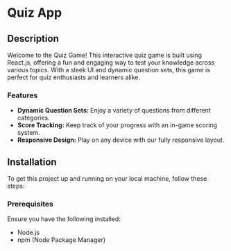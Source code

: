 # Quiz App

## Description

Welcome to the Quiz Game! This interactive quiz game is built using React.js, offering a fun and engaging way to test your knowledge across various topics. With a sleek UI and dynamic question sets, this game is perfect for quiz enthusiasts and learners alike.

### Features

- **Dynamic Question Sets:** Enjoy a variety of questions from different categories.
- **Score Tracking:** Keep track of your progress with an in-game scoring system.
- **Responsive Design:** Play on any device with our fully responsive layout.

## Installation

To get this project up and running on your local machine, follow these steps:

### Prerequisites

Ensure you have the following installed:
- Node.js
- npm (Node Package Manager)
